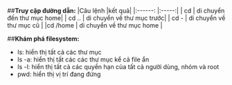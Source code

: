 ##**Truy cập đường dẫn:**
|Câu lệnh |kết quả| 
|:------: |:-----:|
|   cd    | di chuyển đến thư mục home|
|   cd .. | di chuyển về thư mục trước|
|   cd -  | di chuyển về thư mục cũ   |
|cd /home | di chuyển về thư mục home |

##**Khám phá filesystem:**
- ls: hiển thị tất cả các thư mục
- ls -a: hiển thị tất các các thư mục kể cả file ẩn 
- ls -l: hiển thị tất cả các quyền hạn của tất cả người dùng, nhóm và root
- pwd: hiển thị vị trí đang đứng 



<!--stackedit_data:
eyJoaXN0b3J5IjpbMTk4NzU3MjA1NSwyOTkxMDI4MTMsLTEzNT
c0NTc1OTMsLTE0MDA0NzE1N119
-->